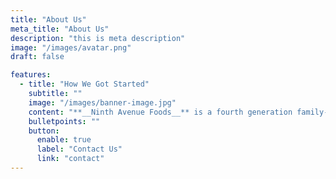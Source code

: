 ```yaml
---
title: "About Us"
meta_title: "About Us"
description: "this is meta description"
image: "/images/avatar.png"
draft: false

features:
  - title: "How We Got Started"
    subtitle: ""
    image: "/images/banner-image.jpg"
    content: "**__Ninth Avenue Foods__** is a fourth generation family-owned and operated company with a long standing history of quality and service in the dairy industry. <i>**As innovation has lead to growth and success, family values and commitment to quality has remained the same.<i>**\n\nOur new state-of-the-art **ESL manufacturing facility** and over **50 years** of experience in the industry will take your products from concept state to successful launch with ease. At **__Ninth Avenue Foods__** we offer a personal touch and do our best to go the extra mile for our customers."
    bulletpoints: ""
    button:
      enable: true
      label: "Contact Us"
      link: "contact"
---
```

